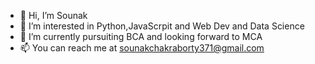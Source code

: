 - 👋 Hi, I’m Sounak
- 👀 I’m interested in Python,JavaScrpit and Web Dev and Data Science
- 🌱 I’m currently pursuiting BCA and looking forward to MCA
- 📫 You can reach me at sounakchakraborty371@gmail.com

<!---
krypton-arch/krypton-arch is a ✨ special ✨ repository because its `README.md` (this file) appears on your GitHub profile.
You can click the Preview link to take a look at your changes.
--->
